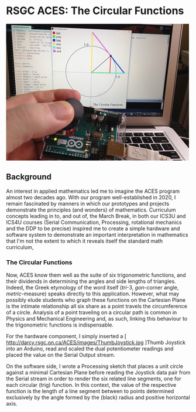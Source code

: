 # RSGC ACES: The Circular Functions

![PCB Appliance](images/JoystickActiveMid.jpg)

## Background
An interest in applied mathematics led me to imagine the ACES program almost two decades ago.  With our program well-established in 2020, I remain fascinated by manners in which our prototypes and projects demonstrate the principles (and wonders) of mathematics.
Curriculum concepts leading in to, and out of, the March Break, in both our ICS3U and ICS4U courses (Serial Communication, Processing, rotational mechanics and the DDP to be precise) inspired me to create a simple hardware and software system to demonstrate an important interpretation in mathematics that I'm not the extent to which it reveals itself the standard math curriculum, 

### The Circular Functions

Now, ACES know them well as the suite of six trigonometric functions, and their dividends in determining the angles and side lengths of triangles. Indeed, the Greek etymology of the word itself  (<em>tri</em>-3, <em>gon</em>-corner angle, <em>metric</em>-measure) speaks directly to this application. 
However, what may possibly elude students who graph these functions on the Cartesian Plane is the intimate relationship all six  share as a point travels the circumference of a circle.  Analysis of a point traveling on a circular path is common in Physics and Mechanical Engineering and, as such, linking this behaviour to the trigonometric functions is indispensable.


For the hardware component, I simply inserted a [ http://darcy.rsgc.on.ca/ACES/images/ThumbJoystick.jpg ]Thumb Joystick into an Arduino, read and scaled the dual potentiometer readings and placed the value on the Serial Output stream.

On the software side, I wrote a Processing sketch that places a unit circle against a minimal Cartesian Plane before reading the Joystick data pair from the Serial stream in order to render the six related line segments, one for each circular (trig) function.
In this context, the value of the respective function is the length of a line segment between to points determined exclusively by the angle formed by the (black) radius and positive horizontal axis.  
  